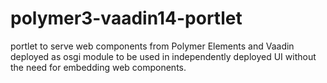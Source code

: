 # polymer3-vaadin14-portlet
portlet to serve web components from Polymer Elements and Vaadin deployed as osgi module to be used in independently deployed UI without the need for embedding web components.
